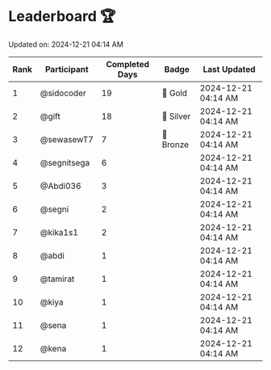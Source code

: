 # Leaderboard 🏆

Updated on: 2024-12-21 04:14 AM

| Rank | Participant       | Completed Days | Badge      | Last Updated         |
|------|-------------------|----------------|------------|----------------------|
| 1    | @sidocoder        | 19             | 🏅 Gold     | 2024-12-21 04:14 AM |
| 2    | @gift             | 18             | 🥈 Silver   | 2024-12-21 04:14 AM |
| 3    | @sewasewT7        | 7              | 🥉 Bronze   | 2024-12-21 04:14 AM |
| 4    | @segnitsega       | 6              |            | 2024-12-21 04:14 AM |
| 5    | @Abdi036          | 3              |            | 2024-12-21 04:14 AM |
| 6    | @segni            | 2              |            | 2024-12-21 04:14 AM |
| 7    | @kika1s1          | 2              |            | 2024-12-21 04:14 AM |
| 8    | @abdi             | 1              |            | 2024-12-21 04:14 AM |
| 9    | @tamirat          | 1              |            | 2024-12-21 04:14 AM |
| 10   | @kiya             | 1              |            | 2024-12-21 04:14 AM |
| 11   | @sena             | 1              |            | 2024-12-21 04:14 AM |
| 12   | @kena             | 1              |            | 2024-12-21 04:14 AM |
